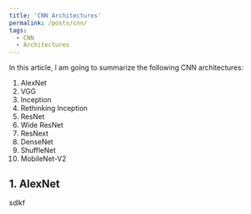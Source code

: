 ```yaml
---
title: 'CNN Architectures'
permalink: /posts/cnn/
tags:
  - CNN
  - Architectures
---
```


In this article, I am going to summarize the following CNN architectures:
  1. AlexNet
  2. VGG
  3. Inception
  4. Rethinking Inception
  5. ResNet
  6. Wide ResNet
  7. ResNext
  8. DenseNet
  9. ShuffleNet
  10. MobileNet-V2
 
## 1. AlexNet
sdlkf
